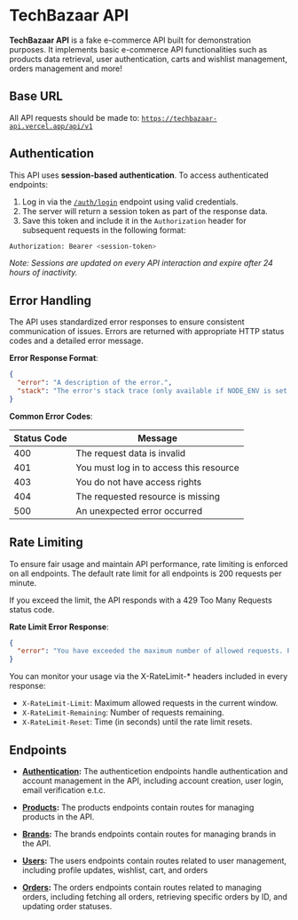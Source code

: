 # TechBazaar API

**TechBazaar API** is a fake e-commerce API built for demonstration purposes. It implements basic e-commerce API functionalities such as products data retrieval, user authentication, carts and wishlist management, orders management and more!

## Base URL

All API requests should be made to: [`https://techbazaar-api.vercel.app/api/v1`](https://techbazaar-api.vercel.app)

## Authentication

This API uses **session-based authentication**. To access authenticated endpoints:

1. Log in via the [`/auth/login`](./docs/auth/README.md#3-login-user) endpoint using valid credentials.
2. The server will return a session token as part of the response data.
3. Save this token and include it in the `Authorization` header for subsequent requests in the following format:

```bash
Authorization: Bearer <session-token>
```

_Note: Sessions are updated on every API interaction and expire after 24 hours of inactivity._

## Error Handling

The API uses standardized error responses to ensure consistent communication of issues. Errors are returned with appropriate HTTP status codes and a detailed error message.

**Error Response Format**:

<!-- {
  "success": false,
  "error": {
    "code": "ERROR_CODE",
    "message": "A description of the error."
  }
} -->

```json
{
  "error": "A description of the error.",
  "stack": "The error's stack trace (only available if NODE_ENV is set to development)"
}
```

**Common Error Codes**:

| Status Code | Message                                 |
| ----------- | --------------------------------------- |
| 400         | The request data is invalid             |
| 401         | You must log in to access this resource |
| 403         | You do not have access rights           |
| 404         | The requested resource is missing       |
| 500         | An unexpected error occurred            |

## Rate Limiting

To ensure fair usage and maintain API performance, rate limiting is enforced on all endpoints. The default rate limit for all endpoints is 200 requests per minute.

If you exceed the limit, the API responds with a 429 Too Many Requests status code.

**Rate Limit Error Response**:

```json
{
  "error": "You have exceeded the maximum number of allowed requests. Please try again later."
}
```

You can monitor your usage via the X-RateLimit-\* headers included in every response:

- `X-RateLimit-Limit`: Maximum allowed requests in the current window.
- `X-RateLimit-Remaining`: Number of requests remaining.
- `X-RateLimit-Reset`: Time (in seconds) until the rate limit resets.

## Endpoints

- **[Authentication](./docs/auth/README.md):**
  The authenticetion endpoints handle authentication and account management in the API, including account creation, user login, email verification e.t.c.

- **[Products](./docs/products/README.md):**
  The products endpoints contain routes for managing products in the API.

- **[Brands](./docs/brands/README.md):**
  The brands endpoints contain routes for managing brands in the API.

- **[Users](./docs/users/README.md):**
  The users endpoints contain routes related to user management, including profile updates, wishlist, cart, and orders

- **[Orders](./docs/orders/README.md):**
  The orders endpoints contain routes related to managing orders, including fetching all orders, retrieving specific orders by ID, and updating order statuses.
